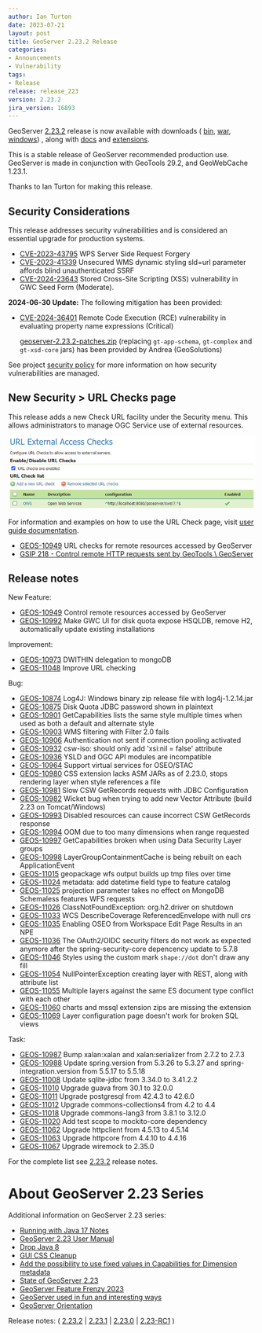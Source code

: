 ```yaml
---
author: Ian Turton
date: 2023-07-21
layout: post
title: GeoServer 2.23.2 Release
categories:
- Announcements
- Vulnerability
tags:
- Release
release: release_223
version: 2.23.2
jira_version: 16893
--- 
```


GeoServer [2.23.2](/release/2.23.2/) release is now available
with downloads (
[bin](https://sourceforge.net/projects/geoserver/files/GeoServer/2.23.2/geoserver-2.23.2-bin.zip/download),
[war](https://sourceforge.net/projects/geoserver/files/GeoServer/2.23.2/geoserver-2.23.2-war.zip/download),
[windows](https://sourceforge.net/projects/geoserver/files/GeoServer/2.23.2/GeoServer-2.23.2-winsetup.exe/download))
, along with 
[docs](https://sourceforge.net/projects/geoserver/files/GeoServer/2.23.2/geoserver-2.23.2-htmldoc.zip/download) and
[extensions](https://sourceforge.net/projects/geoserver/files/GeoServer/2.23.2/extensions/).

This is a stable release of GeoServer recommended production use.
GeoServer  is made in conjunction with GeoTools 29.2, and GeoWebCache 1.23.1. 

Thanks to Ian Turton for making this release. 

## Security Considerations

This release addresses security vulnerabilities and is considered an essential upgrade for production systems.

* [CVE-2023-43795](https://github.com/geoserver/geoserver/security/advisories/GHSA-5pr3-m5hm-9956) WPS Server Side Request Forgery
* [CVE-2023-41339](https://github.com/geoserver/geoserver/security/advisories/GHSA-cqpc-x2c6-2gmf) Unsecured WMS dynamic styling sld=url parameter affords blind unauthenticated SSRF
* [CVE-2024-23643](https://github.com/geoserver/geoserver/security/advisories/GHSA-56r3-f536-5gf7) Stored Cross-Site Scripting (XSS) vulnerability in GWC Seed Form (Moderate).

**2024-06-30 Update:** The following mitigation has been provided:

* [CVE-2024-36401](https://github.com/geoserver/geoserver/security/advisories/GHSA-6jj6-gm7p-fcvv) Remote Code Execution (RCE) vulnerability in evaluating property name expressions (Critical)

  [geoserver-2.23.2-patches.zip](https://sourceforge.net/projects/geoserver/files/GeoServer/2.23.2/geoserver-2.23.2-patches.zip/download) (replacing `gt-app-schema`, `gt-complex` and `gt-xsd-core` jars) has been provided by Andrea (GeoSolutions)

See project [security policy](https://github.com/geoserver/geoserver/blob/main/SECURITY.md) for more information on how security vulnerabilities are managed.

## New Security > URL Checks page

This release adds a new Check URL facility under the Security menu. This allows administrators to manage OGC Service use of external resources.

![URL Checks](/img/posts/2.22/url-check.png) <br/>

For information and examples on how to use the URL Check page, visit [user guide documentation](https://docs.geoserver.org/maintain/en/user/security/urlchecks.html).

* [GEOS-10949](https://osgeo-org.atlassian.net/browse/GEOS-10949) URL checks for remote resources accessed by GeoServer
* [GSIP 218 - Control remote HTTP requests sent by GeoTools \\ GeoServer](https://github.com/geoserver/geoserver/wiki/GSIP-218)

## Release notes

New Feature:

* [GEOS-10949](https://osgeo-org.atlassian.net/browse/GEOS-10949) Control remote resources accessed by GeoServer
* [GEOS-10992](https://osgeo-org.atlassian.net/browse/GEOS-10992) Make GWC UI for disk quota expose HSQLDB, remove H2, automatically update existing installations 

Improvement:

* [GEOS-10973](https://osgeo-org.atlassian.net/browse/GEOS-10973) DWITHIN delegation to mongoDB
* [GEOS-11048](https://osgeo-org.atlassian.net/browse/GEOS-11048) Improve URL checking

Bug:

* [GEOS-10874](https://osgeo-org.atlassian.net/browse/GEOS-10874) Log4J: Windows binary zip release file with log4j-1.2.14.jar
* [GEOS-10875](https://osgeo-org.atlassian.net/browse/GEOS-10875) Disk Quota JDBC password shown in plaintext 
* [GEOS-10901](https://osgeo-org.atlassian.net/browse/GEOS-10901) GetCapabilities lists the same style multiple times when used as both a default and alternate style
* [GEOS-10903](https://osgeo-org.atlassian.net/browse/GEOS-10903) WMS filtering with Filter 2.0 fails
* [GEOS-10906](https://osgeo-org.atlassian.net/browse/GEOS-10906) Authentication not sent if connection pooling activated 
* [GEOS-10932](https://osgeo-org.atlassian.net/browse/GEOS-10932) csw-iso: should only add 'xsi:nil = false' attribute
* [GEOS-10936](https://osgeo-org.atlassian.net/browse/GEOS-10936) YSLD and OGC API modules are incompatible
* [GEOS-10964](https://osgeo-org.atlassian.net/browse/GEOS-10964) Support virtual services for OSEO/STAC
* [GEOS-10980](https://osgeo-org.atlassian.net/browse/GEOS-10980) CSS extension lacks ASM JARs as of 2.23.0, stops rendering layer when style references a file
* [GEOS-10981](https://osgeo-org.atlassian.net/browse/GEOS-10981) Slow CSW GetRecords requests with JDBC Configuration
* [GEOS-10982](https://osgeo-org.atlassian.net/browse/GEOS-10982) Wicket bug when trying to add new Vector Attribute (build 2.23 on Tomcat/Windows)
* [GEOS-10993](https://osgeo-org.atlassian.net/browse/GEOS-10993) Disabled resources can cause incorrect CSW GetRecords response
* [GEOS-10994](https://osgeo-org.atlassian.net/browse/GEOS-10994) OOM due to too many dimensions when range requested
* [GEOS-10997](https://osgeo-org.atlassian.net/browse/GEOS-10997) GetCapabilities broken when using Data Security Layer groups
* [GEOS-10998](https://osgeo-org.atlassian.net/browse/GEOS-10998) LayerGroupContainmentCache is being rebuilt on each ApplicationEvent
* [GEOS-11015](https://osgeo-org.atlassian.net/browse/GEOS-11015) geopackage wfs output builds up tmp files over time
* [GEOS-11024](https://osgeo-org.atlassian.net/browse/GEOS-11024) metadata: add datetime field type to feature catalog
* [GEOS-11025](https://osgeo-org.atlassian.net/browse/GEOS-11025) projection parameter takes no effect on MongoDB Schemaless features WFS requests
* [GEOS-11026](https://osgeo-org.atlassian.net/browse/GEOS-11026) ClassNotFoundException: org.h2.driver on shutdown
* [GEOS-11033](https://osgeo-org.atlassian.net/browse/GEOS-11033) WCS DescribeCoverage ReferencedEnvelope with null crs
* [GEOS-11035](https://osgeo-org.atlassian.net/browse/GEOS-11035) Enabling OSEO from Workspace Edit Page Results in an NPE
* [GEOS-11036](https://osgeo-org.atlassian.net/browse/GEOS-11036) The OAuth2/OIDC security filters do not 
  work as expected anymore after the spring-security-core depencency update to 5.7.8
* [GEOS-11046](https://osgeo-org.atlassian.net/browse/GEOS-11046) Styles using the custom mark `shape://dot` don't draw any fill
* [GEOS-11054](https://osgeo-org.atlassian.net/browse/GEOS-11054) NullPointerException creating layer with REST, along with attribute list
* [GEOS-11055](https://osgeo-org.atlassian.net/browse/GEOS-11055) Multiple layers against the same ES document type conflict with each other
* [GEOS-11060](https://osgeo-org.atlassian.net/browse/GEOS-11060) charts and mssql extension zips are missing the extension
* [GEOS-11069](https://osgeo-org.atlassian.net/browse/GEOS-11069) Layer configuration page doesn't work for broken SQL views

Task:

* [GEOS-10987](https://osgeo-org.atlassian.net/browse/GEOS-10987) Bump xalan:xalan and xalan:serializer from 2.7.2 to 2.7.3
* [GEOS-10988](https://osgeo-org.atlassian.net/browse/GEOS-10988) Update spring.version from 5.3.26 to 5.3.27 and spring-integration.version from 5.5.17 to 5.5.18
* [GEOS-11008](https://osgeo-org.atlassian.net/browse/GEOS-11008) Update sqlite-jdbc from 3.34.0 to 3.41.2.2
* [GEOS-11010](https://osgeo-org.atlassian.net/browse/GEOS-11010) Upgrade guava from 30.1 to 32.0.0
* [GEOS-11011](https://osgeo-org.atlassian.net/browse/GEOS-11011) Upgrade postgresql from 42.4.3 to 42.6.0
* [GEOS-11012](https://osgeo-org.atlassian.net/browse/GEOS-11012) Upgrade commons-collections4 from 4.2 to 4.4
* [GEOS-11018](https://osgeo-org.atlassian.net/browse/GEOS-11018) Upgrade commons-lang3 from 3.8.1 to 3.12.0
* [GEOS-11020](https://osgeo-org.atlassian.net/browse/GEOS-11020) Add test scope to mockito-core dependency
* [GEOS-11062](https://osgeo-org.atlassian.net/browse/GEOS-11062)  Upgrade httpclient from 4.5.13 to 4.5.14
* [GEOS-11063](https://osgeo-org.atlassian.net/browse/GEOS-11063) Upgrade httpcore from 4.4.10 to 4.4.16
* [GEOS-11067](https://osgeo-org.atlassian.net/browse/GEOS-11067) Upgrade wiremock to 2.35.0

For the complete list see [2.23.2](https://github.com/geoserver/geoserver/releases/tag/2.23.2) release notes. 

# About GeoServer 2.23 Series

Additional information on GeoServer 2.23 series:

* [Running with Java 17 
  Notes](https://docs.geoserver.org/2.23.x/en/user/production/java.html#running-on-java-17)
* [GeoServer 2.23 User Manual](https://docs.geoserver.org/2.23.x/en/user/)
* [Drop Java 8](https://github.com/geoserver/geoserver/wiki/GSIP-215)
* [GUI CSS Cleanup](https://github.com/geoserver/geoserver/wiki/GSIP-213)
* [Add the possibility to use fixed values in Capabilities for Dimension metadata](https://github.com/geoserver/geoserver/wiki/GSIP-208)
* [State of GeoServer 2.23](https://docs.google.com/presentation/d/1nRKIILXWGLMGXZ6thfJgPR9kZ6Wh8Hp1dwZdQGw2YRc/edit?usp=share_link)
* [GeoServer Feature Frenzy 2023](https://docs.google.com/presentation/d/1vE8eCrOyewoH54g8CjuoiO3pxVLToEpuvpoZWmy0wTg/edit?usp=share_link)
* [GeoServer used in fun and interesting ways](https://docs.google.com/presentation/d/1PP2qk7eH8TzAf1tvEWH7Geattd0YFh7ZEDx1_tlrRWY/edit?usp=share_link)
* [GeoServer Orientation](https://docs.google.com/presentation/d/1sh9C4dIkDRnk3quCD1PRYoiJhjI9dqnAdOScJCgQWU8/edit?usp=share_link)

Release notes:
( [2.23.2](https://github.com/geoserver/geoserver/releases/tag/2.23.2)
| [2.23.1](https://github.com/geoserver/geoserver/releases/tag/2.23.1)
| [2.23.0](https://github.com/geoserver/geoserver/releases/tag/2.23.0)
| [2.23-RC1](https://github.com/geoserver/geoserver/releases/tag/2.23-RC1)
) 

